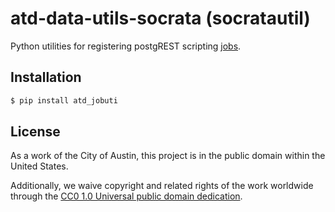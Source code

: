 # atd-data-utils-socrata (socratautil)
Python utilities for registering postgREST scripting [jobs](https://github.com/cityofaustin/atd-data-deploy/).

## Installation

```bash
$ pip install atd_jobuti
```
## License
As a work of the City of Austin, this project is in the public domain within the United States.

Additionally, we waive copyright and related rights of the work worldwide through the [CC0 1.0 Universal public domain dedication](https://creativecommons.org/publicdomain/zero/1.0/).
